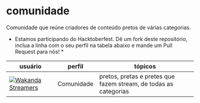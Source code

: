 # comunidade
Comunidade que reúne criadores de conteúdo pretos de várias categorias.

* Estamos participando do Hacktoberfest. Dê um fork deste repositório, inclua a linha com o seu perfil na tabela abaixo e mande um Pull Request para nós! *

| usuário                                                                                                                                                     | perfil     | tópicos                                                                                                                                       |
| ----------------------------------------------------------------------------------------------------------------------------------------------------------- | ---------- | --------------------------------------------------------------------------------------------------------------------------------------------- |
| [![Wakanda Streamers](https://badgen.net/twitter/follow/WakandaStreamer "Wakanda Streamers")](https://twitter.com/WakandaStreamer "Wakanda Streamers")                         | Comunidade     | pretos, pretas e pretes que fazem stream, de todas as categorias                                  |
